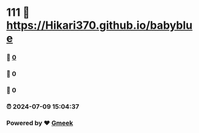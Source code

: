 # 111 :link: https://Hikari370.github.io/babyblue 
### :page_facing_up: [0](https://Hikari370.github.io/babyblue/tag.html) 
### :speech_balloon: 0 
### :hibiscus: 0 
### :alarm_clock: 2024-07-09 15:04:37 
### Powered by :heart: [Gmeek](https://github.com/Meekdai/Gmeek)
